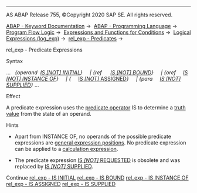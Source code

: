   

* * *

AS ABAP Release 755, ©Copyright 2020 SAP SE. All rights reserved.

[ABAP - Keyword Documentation](javascript:call_link\('abenabap.htm'\)) →  [ABAP - Programming Language](javascript:call_link\('abenabap_reference.htm'\)) →  [Program Flow Logic](javascript:call_link\('abenabap_flow_logic.htm'\)) →  [Expressions and Functions for Conditions](javascript:call_link\('abenlogical_expr_func.htm'\)) →  [Logical Expressions (log\_exp)](javascript:call_link\('abenlogexp.htm'\)) →  [rel\_exp - Predicates](javascript:call_link\('abenpredicate.htm'\)) → 

rel\_exp - Predicate Expressions

Syntax

...   *{*operand  [IS *\[*NOT*\]* INITIAL](javascript:call_link\('abenlogexp_initial.htm'\))*}*
    *|* *{*ref      [IS *\[*NOT*\]* BOUND](javascript:call_link\('abenlogexp_bound.htm'\))*}*
    *|* *{*oref     [IS *\[*NOT*\]* INSTANCE OF](javascript:call_link\('abenlogexp_instance_of.htm'\))*}*
    *|* *{*<fs>     [IS *\[*NOT*\]* ASSIGNED](javascript:call_link\('abenlogexp_assigned.htm'\))*}*
    *|* *{*para     [IS *\[*NOT*\]* SUPPLIED](javascript:call_link\('abenlogexp_supplied.htm'\))*}* ...

Effect

A predicate expression uses the [predicate operator](javascript:call_link\('abenpredicate_operator_glosry.htm'\) "Glossary Entry") IS to determine a [truth value](javascript:call_link\('abentruth_value_glosry.htm'\) "Glossary Entry") from the state of an operand.

Hints

-   Apart from INSTANCE OF, no operands of the possible predicate expressions are [general expression positions](javascript:call_link\('abengeneral_expr_position_glosry.htm'\) "Glossary Entry"). No predicate expression can be applied to a [calculation expression](javascript:call_link\('abencalculation_expression_glosry.htm'\) "Glossary Entry").

-   The predicate expression [IS *\[*NOT*\]* REQUESTED](javascript:call_link\('abenlogexp_requested.htm'\)) is obsolete and was replaced by [IS *\[*NOT*\]* SUPPLIED](javascript:call_link\('abenlogexp_supplied.htm'\)).

Continue
[rel\_exp - IS INITIAL](javascript:call_link\('abenlogexp_initial.htm'\))
[rel\_exp - IS BOUND](javascript:call_link\('abenlogexp_bound.htm'\))
[rel\_exp - IS INSTANCE OF](javascript:call_link\('abenlogexp_instance_of.htm'\))
[rel\_exp - IS ASSIGNED](javascript:call_link\('abenlogexp_assigned.htm'\))
[rel\_exp - IS SUPPLIED](javascript:call_link\('abenlogexp_supplied.htm'\))